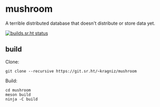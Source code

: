 mushroom
========

A terrible distributed database that doesn't distribute or store data yet.

[![builds.sr.ht status](https://builds.sr.ht/~kragniz/mushroom.svg)](https://builds.sr.ht/~kragniz/mushroom?)

build
-----

Clone:

    git clone --recursive https://git.sr.ht/~kragniz/mushroom

Build:

    cd mushroom
    meson build
    ninja -C build
